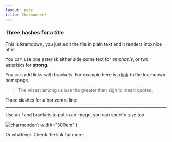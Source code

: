 ```yaml
---
layout: page
title: Charmander!
---
```


### Three hashes for a title

This is kramdown, you just edit the file in plain text and it renders into nice html.

You can use one asterisk either side some text for *emphasis*, or two asterisks for **strong**.

You can add links with brackets. For example here is a [link](http://kramdown.gettalong.org) to the kramdown homepage.

> The wisest among us use the greater than sign to insert quotes.

Three dashes for a horizontal line:

---

Use an ! and brackets to put in an image, you can specify size too.

![charmander](http://i.imgur.com/HpQ4K6R.jpg){: width="300em" }

Or whatever. Check the link for more.
